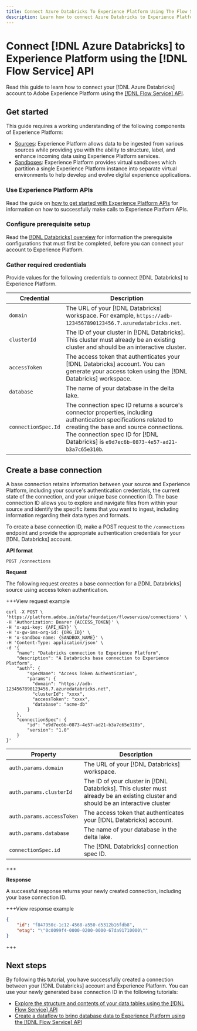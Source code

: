 ```yaml
---
title: Connect Azure Databricks To Experience Platform Using The Flow Service API
description: Learn how to connect Azure Databricks to Experience Platform using APIs.
---
```

# Connect [!DNL Azure Databricks] to Experience Platform using the [!DNL Flow Service] API

Read this guide to learn how to connect your [!DNL Azure Databricks] account to Adobe Experience Platform using the [[!DNL Flow Service] API](https://developer.adobe.com/experience-platform-apis/references/flow-service/).

## Get started

This guide requires a working understanding of the following components of Experience Platform:

* [Sources](../../../../home.md): Experience Platform allows data to be ingested from various sources while providing you with the ability to structure, label, and enhance incoming data using Experience Platform services.
* [Sandboxes](../../../../../sandboxes/home.md): Experience Platform provides virtual sandboxes which partition a single Experience Platform instance into separate virtual environments to help develop and evolve digital experience applications.

### Use Experience Platform APIs

Read the guide on [how to get started with Experience Platform APIs](../../../../../landing/api-guide.md) for information on how to successfully make calls to Experience Platform APIs.

### Configure prerequisite setup

Read the [[!DNL Databricks] overview](../../../../connectors/databases/databricks.md) for information the prerequisite configurations that must first be completed, before you can connect your account to Experience Platform.

### Gather required credentials

Provide values for the following credentials to connect [!DNL Databricks] to Experience Platform.

| Credential | Description |
| --- | --- |
| `domain` | The URL of your [!DNL Databricks] workspace. For example, `https://adb-1234567890123456.7.azuredatabricks.net`. |
| `clusterId` | The ID of your cluster in [!DNL Databricks]. This cluster must already be an existing cluster and should be an interactive cluster. |
| `accessToken` | The access token that authenticates your [!DNL Databricks] account. You can generate your access token using the [!DNL Databricks] workspace. |
| `database` | The name of your database in the delta lake. |
| `connectionSpec.Id` | The connection spec ID returns a source's connector properties, including authentication specifications related to creating the base and source connections. The connection spec ID for [!DNL Databricks] is `e9d7ec6b-0873-4e57-ad21-b3a7c65e310b`. |

## Create a base connection

A base connection retains information between your source and Experience Platform, including your source's authentication credentials, the current state of the connection, and your unique base connection ID. The base connection ID allows you to explore and navigate files from within your source and identify the specific items that you want to ingest, including information regarding their data types and formats.

To create a base connection ID, make a POST request to the `/connections` endpoint and provide the appropriate authentication credentials for your [!DNL Databricks] account.

**API format**

```https
POST /connections
```

**Request**

The following request creates a base connection for a [!DNL Databricks] source using access token authentication.

+++View request example

```shell
curl -X POST \
'https://platform.adobe.io/data/foundation/flowservice/connections' \
-H 'Authorization: Bearer {ACCESS_TOKEN}' \
-H 'x-api-key: {API_KEY}' \
-H 'x-gw-ims-org-id: {ORG_ID}' \
-H 'x-sandbox-name: {SANDBOX_NAME}' \
-H 'Content-Type: application/json' \
-d '{
    "name": "Databricks connection to Experience Platform",
    "description": "A Databricks base connection to Experience Platform",
    "auth": {
        "specName": "Access Token Authentication",
        "params": {
          "domain": "https://adb-1234567890123456.7.azuredatabricks.net",
          "clusterId": "xxxx",
          "accessToken": "xxxx",
          "database": "acme-db"
        }
    },
    "connectionSpec": {
        "id": "e9d7ec6b-0873-4e57-ad21-b3a7c65e310b",
        "version": "1.0"
    }
}'
```

| Property | Description |
| --- | --- |
| `auth.params.domain` | The URL of your [!DNL Databricks] workspace. |
| `auth.params.clusterId` | The ID of your cluster in [!DNL Databricks]. This cluster must already be an existing cluster and should be an interactive cluster |
| `auth.params.accessToken` | The access token that authenticates your [!DNL Databricks] account. |
| `auth.params.database` | The name of your database in the delta lake. |
| `connectionSpec.id` | The [!DNL Databricks] connection spec ID. |

+++

**Response**

A successful response returns your newly created connection, including your base connection ID.

+++View response example

```json
{
    "id": "f847950c-1c12-4568-a550-d5312b16fdb8",
    "etag": "\"0c0099f4-0000-0200-0000-67da91710000\""
}
```

+++

## Next steps

By following this tutorial, you have successfully created a connection between your [!DNL Databricks] account and Experience Platform. You can use your newly generated base connection ID in the following tutorials:

* [Explore the structure and contents of your data tables using the [!DNL Flow Service] API](../../explore/tabular.md)
* [Create a dataflow to bring database data to Experience Platform using the [!DNL Flow Service] API](../../collect/database-nosql.md)

